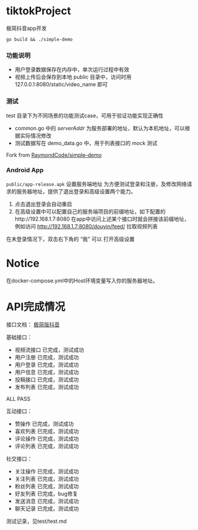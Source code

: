# tiktokProject

极简抖音app开发

```shell
go build && ./simple-demo
```

### 功能说明

* 用户登录数据保存在内存中，单次运行过程中有效
* 视频上传后会保存到本地 public 目录中，访问时用 127.0.0.1:8080/static/video_name 即可

### 测试

test 目录下为不同场景的功能测试case，可用于验证功能实现正确性

- common.go 中的 _serverAddr_ 为服务部署的地址，默认为本机地址，可以根据实际情况修改
- 测试数据写在 demo_data.go 中，用于列表接口的 mock 测试

Fork from [RaymondCode/simple-demo](https://tiktok-go)

### Android App

`public/app-release.apk` 设置服务端地址
为方便测试登录和注册，及修改网络请求的服务器地址，提供了退出登录和高级设置两个能力。

1. 点击退出登录会自动重启
2. 在高级设置中可以配置自己的服务端项目的前缀地址，如下配置的http://192.168.1.7:8080
   在app中访问上述某个接口时就会拼接该前缀地址，例如访问 http://192.168.1.7:8080/douyin/feed/ 拉取视频列表

在未登录情况下，双击右下角的 “我” 可以 打开高级设置

# Notice

在docker-compose.yml中的Host环境变量写入你的服务器地址。

# API完成情况

接口文档： [极简版抖音](https://www.apifox.cn/apidoc/shared-09d88f32-0b6c-4157-9d07-a36d32d7a75c/)

基础接口：

* 视频流接口   已完成，测试成功
* 用户注册     已完成，测试成功
* 用户登录     已完成，测试成功
* 用户信息     已完成，测试成功
* 投稿接口     已完成，测试成功
* 发布列表     已完成，测试成功

ALL PASS

互动接口：

* 赞操作       已完成，测试成功
* 喜欢列表     已完成，测试成功
* 评论操作     已完成，测试成功
* 评论列表     已完成，测试成功

社交接口：

* 关注操作     已完成，测试成功
* 关注列表     已完成，测试成功
* 粉丝列表     已完成，测试成功
* 好友列表     已完成，bug修复
* 发送消息     已完成，测试成功
* 聊天记录     已完成，测试成功

测试记录，见test/test.md
